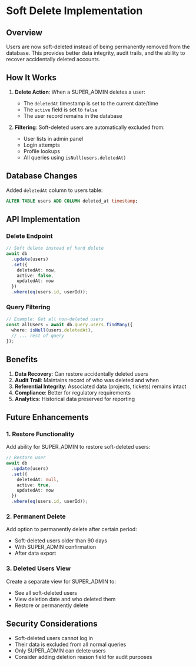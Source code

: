 # Soft Delete Implementation

## Overview

Users are now soft-deleted instead of being permanently removed from the database. This provides better data integrity, audit trails, and the ability to recover accidentally deleted accounts.

## How It Works

1. **Delete Action**: When a SUPER_ADMIN deletes a user:
   - The `deletedAt` timestamp is set to the current date/time
   - The `active` field is set to `false`
   - The user record remains in the database

2. **Filtering**: Soft-deleted users are automatically excluded from:
   - User lists in admin panel
   - Login attempts
   - Profile lookups
   - All queries using `isNull(users.deletedAt)`

## Database Changes

Added `deletedAt` column to users table:
```sql
ALTER TABLE users ADD COLUMN deleted_at timestamp;
```

## API Implementation

### Delete Endpoint
```typescript
// Soft delete instead of hard delete
await db
  .update(users)
  .set({ 
    deletedAt: now,
    active: false,
    updatedAt: now
  })
  .where(eq(users.id, userId));
```

### Query Filtering
```typescript
// Example: Get all non-deleted users
const allUsers = await db.query.users.findMany({
  where: isNull(users.deletedAt),
  // ... rest of query
});
```

## Benefits

1. **Data Recovery**: Can restore accidentally deleted users
2. **Audit Trail**: Maintains record of who was deleted and when
3. **Referential Integrity**: Associated data (projects, tickets) remains intact
4. **Compliance**: Better for regulatory requirements
5. **Analytics**: Historical data preserved for reporting

## Future Enhancements

### 1. Restore Functionality
Add ability for SUPER_ADMIN to restore soft-deleted users:
```typescript
// Restore user
await db
  .update(users)
  .set({ 
    deletedAt: null,
    active: true,
    updatedAt: now
  })
  .where(eq(users.id, userId));
```

### 2. Permanent Delete
Add option to permanently delete after certain period:
- Soft-deleted users older than 90 days
- With SUPER_ADMIN confirmation
- After data export

### 3. Deleted Users View
Create a separate view for SUPER_ADMIN to:
- See all soft-deleted users
- View deletion date and who deleted them
- Restore or permanently delete

## Security Considerations

- Soft-deleted users cannot log in
- Their data is excluded from all normal queries
- Only SUPER_ADMIN can delete users
- Consider adding deletion reason field for audit purposes
